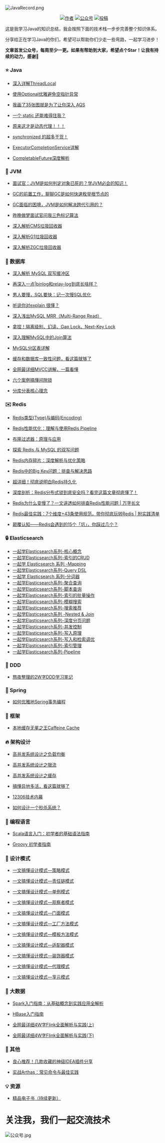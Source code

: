 ![JavaRecord.png](https://mmbiz.qpic.cn/mmbiz_png/jC8rtGdWScPibyOvOuNiasKa7qicaZgo5DIJLydxQPEToPkgDoxQgm3WY0SuW5KUzRD7H6PAvyAxibTAoib226SEeLA/0?wx_fmt=png)
<p align="center">
  <a href="#"><img src="https://img.shields.io/badge/Author-BookSea-orange.svg" alt="作者"></a>
  <a href="#公众号"><img src="https://img.shields.io/badge/%E5%85%AC%E4%BC%97%E5%8F%B7-Java随想录-lightgrey.svg" alt="公众号"></a>
  <a href="https://blog.csdn.net/bookssea"><img src="https://img.shields.io/badge/csdn-CSDN-red.svg" alt="投稿"></a>
</p>

这是我学习Java的知识总结，我会按照下面的技术栈一步步完善整个知识体系。

分享给正在学习Java的你们，希望可以帮助你们少走一些弯路，一起学习进步！

**文章首发公众号，每周至少一更。如果有帮助到大家，希望点个Star！让我有持续的动力，感谢🤝**</br>

###  :star: Java  ###

- [深入详解ThreadLocal](https://mp.weixin.qq.com/s?__biz=Mzg4Nzc3NjkzOA==&mid=2247486776&idx=1&sn=f4425cb88bc5393e4d5125f5fd08ed68&chksm=cf847efdf8f3f7ebc79c5bcd3c47f1fc2f83abf119c2b22782cc90a1c69f606a95a4051dab53#rd)

- [使用Optional优雅避免空指针异常](https://mp.weixin.qq.com/s?__biz=Mzg4Nzc3NjkzOA==&mid=2247486914&idx=1&sn=b2b0f2c41b8168fbfcf1df21a3e00acb&chksm=cf847e07f8f3f711de06cb9269ba41541ec9399a56963768add081031566bf7fa49cbb6f7fa0#rd)

- [我画了35张图就是为了让你深入 AQS](https://mp.weixin.qq.com/s?__biz=Mzg4Nzc3NjkzOA==&mid=2247486172&idx=1&sn=b39cccd87dcd21176597dce0b15f7232&chksm=cf847919f8f3f00f86219d44cd95badee969d754aec89e644992437f2e8e0f7ad784695b4d90#rd)

- [一个 static 还能难得住我？](https://mp.weixin.qq.com/s?__biz=Mzg4Nzc3NjkzOA==&mid=2247486175&idx=1&sn=041c85c052c11d2d15243994bc46d90a&chksm=cf84791af8f3f00c90a18b29d1fa47c9bcd713651514fc5ce4a9f82d656fe637bb21d45c42be#rd)

- [原来这才是动态代理！！！](https://mp.weixin.qq.com/s?__biz=Mzg4Nzc3NjkzOA==&mid=2247486178&idx=1&sn=9610c1a0fa1df4c69558408ab2a3fcae&chksm=cf847927f8f3f0315b0c86f9b577926820c3d264d605149f850b597fcd17fafe432d82aaffcf#rd)

- [synchronized 的超多干货！](https://mp.weixin.qq.com/s?__biz=Mzg4Nzc3NjkzOA==&mid=2247486181&idx=1&sn=4cb9340ba2f19ccb19ccec0c54d61b86&chksm=cf847920f8f3f036cd752455290a97f6584f8a4ce9662d1102515dd5ed967c94e14cec7a767d#rd)

- [ExecutorCompletionService详解](https://mp.weixin.qq.com/s?__biz=Mzg4Nzc3NjkzOA==&mid=2247487958&idx=1&sn=2ace7ac53d596cd909d1d1c7e96fbff2&chksm=cf846213f8f3eb05c9de1fab2c609f4774ca86497ad5542a26aae5928efd808bfd865738aa4f#rd)

- [CompletableFuture深度解析](https://mp.weixin.qq.com/s?__biz=Mzg4Nzc3NjkzOA==&mid=2247488046&idx=1&sn=2bb0b6dc4576278ff2e7f9b917cb6fe8&chksm=cf8461ebf8f3e8fd013d08c5028d41281444b1ac1d60f1706c841c4b444a4235d82c84644b9b#rd)

###  :page_facing_up: JVM  ###

- [面试官：JVM是如何判定对象已死的？学JVM必会的知识！](https://mp.weixin.qq.com/s?__biz=Mzg4Nzc3NjkzOA==&mid=2247486087&idx=1&sn=c6f1a9932961095ffdf2aef8a789e115&chksm=cf847942f8f3f0549c798671fe804c93378586b4fc547cce14db2359852ff0723a3aab64a187#rd)
  
- [GC的前置工作，聊聊GC是如何快速枚举根节点的](https://mp.weixin.qq.com/s?__biz=Mzg4Nzc3NjkzOA==&mid=2247486168&idx=1&sn=9eef35ec701b5c2f8097641b7e69ae71&chksm=cf84791df8f3f00b1e85039f31b17e00bf9cb624bbee638efeca110e51df6c6b6ba6363705ee#rd)
  
- [GC面临的困境，JVM是如何解决跨代引用的？](https://mp.weixin.qq.com/s?__biz=Mzg4Nzc3NjkzOA==&mid=2247486242&idx=1&sn=83d4ace26fea86b0f16e93e25b3cdadf&chksm=cf8478e7f8f3f1f17a65a7fc0d25237e8f25b90f300085bb5a7e8128f7d80f5ba1a02e5a6c2f#rd)
  
- [昨晚做梦面试官问我三色标记算法](https://mp.weixin.qq.com/s?__biz=Mzg4Nzc3NjkzOA==&mid=2247486265&idx=1&sn=1464f25915c2c09ef65b784985b76fa3&chksm=cf8478fcf8f3f1ea80715ae949c1b4aec988368ead269c746d38244ae62028948a199f099d14#rd)
  
- [深入解析CMS垃圾回收器](https://mp.weixin.qq.com/s?__biz=Mzg4Nzc3NjkzOA==&mid=2247486628&idx=1&sn=984b273af7d1d0398517a2f5442ffb38&chksm=cf847f61f8f3f677372a5ebc9f81403a8324be1bed49bf92e763882715c943324de4f1b0139a#rd)
  
- [深入解析G1垃圾回收器](https://mp.weixin.qq.com/s?__biz=Mzg4Nzc3NjkzOA==&mid=2247486736&idx=1&sn=5e0710485783c3bcc4854a10412b9a40&chksm=cf847ed5f8f3f7c3826fa8c67bc76ce8dd218a725ee04f54cdafa27e14d190f5c92332589ae2#rd)
  
- [深入解析ZGC垃圾回收器](https://mp.weixin.qq.com/s?__biz=Mzg4Nzc3NjkzOA==&mid=2247486746&idx=1&sn=7257ecf8c36509d06be359e3889400f2&chksm=cf847edff8f3f7c96edc667051d9ef70537000202c1ec77699fa5e30e46c2c8ddabd122297f3#rd)

###  :hammer: 数据库  ###

- [深入解析 MySQL 双写缓冲区](https://mp.weixin.qq.com/s?__biz=Mzg4Nzc3NjkzOA==&mid=2247487013&idx=1&sn=beae861ca0f148e010d4170d14f67fdd&chksm=cf847de0f8f3f4f631273fbc7b9739239772cf90ad94fe78e83eb006d6a700ba2f00faffac09#rd)

- [再深入一点|binlog和relay-log到底长啥样？](https://mp.weixin.qq.com/s?__biz=Mzg4Nzc3NjkzOA==&mid=2247486183&idx=1&sn=adc83df6c78e53ed1aefec7edc40ed63&chksm=cf847922f8f3f034beb08fc0a6fa2df8acb64902adff6927b71b5582e54444baa5c7265f7db8#rd)

- [男人要慢，SQL要快：记一次慢SQL优化](https://mp.weixin.qq.com/s?__biz=Mzg4Nzc3NjkzOA==&mid=2247486186&idx=1&sn=7fcbb344830a7a86156d058ddad7fe81&chksm=cf84792ff8f3f039ed3fba7d8aff698f82d15a804e82893c94340bf2e28dba787d5445b44eb1#rd)

- [听说你对explain 很懂？](https://mp.weixin.qq.com/s?__biz=Mzg4Nzc3NjkzOA==&mid=2247486188&idx=1&sn=4ebf475e7287e4b9cc0e37fdff0c18af&chksm=cf847929f8f3f03fba7173a17f8a04a677db9af91355cba552f5156b7fc9424ccf0fd87f8488#rd)
  
- [深入浅出MySQL MRR（Multi-Range Read）](https://mp.weixin.qq.com/s?__biz=Mzg4Nzc3NjkzOA==&mid=2247487041&idx=1&sn=66921cd6949db1389a0f02b3764b250f&chksm=cf847d84f8f3f4925b6506aeabe55308c85a68cb1fb8bf09aa99eca721d881246700bd9851a4#rd)

- [拿捏！隔离级别、幻读、Gap Lock、Next-Key Lock](https://mp.weixin.qq.com/s?__biz=Mzg4Nzc3NjkzOA==&mid=2247486190&idx=1&sn=c274fbc3daed3d1ac3a1ce5bd0009b68&chksm=cf84792bf8f3f03d07e2855570164cbfc0f0a7fbb0bba1fd50c8b7b2155c555c4438b625f395#rd)
  
- [深入理解MySQL中的Join算法](https://mp.weixin.qq.com/s?__biz=Mzg4Nzc3NjkzOA==&mid=2247487068&idx=1&sn=042ab289718dbdaaea1b62854610efb7&chksm=cf847d99f8f3f48fd0aa04eeb2f6932bc826770f80911eec2fc571bdc7a50abc387714488d72#rd)
  
- [MySQL分区表详解](https://mp.weixin.qq.com/s?__biz=Mzg4Nzc3NjkzOA==&mid=2247487126&idx=1&sn=d81d7fa7b2befa0637bc9df5f4292915&chksm=cf847d53f8f3f445c92c1ae37478e47be947829a70b68d1e0f7f7d74af2d7ee15e6fca657845#rd)

- [缓存和数据库一致性问题，看这篇就够了](https://mp.weixin.qq.com/s?__biz=Mzg4Nzc3NjkzOA==&mid=2247486196&idx=1&sn=e9dcd1824583546aada0096e457afda0&chksm=cf847931f8f3f02780828e9fb2b2f36d018d74583fb7091bdbe6b7565bdfa10a396b4bfa9965#rd)

- [全网最详细MVCC讲解，一篇看懂](https://mp.weixin.qq.com/s?__biz=Mzg4Nzc3NjkzOA==&mid=2247487999&idx=1&sn=8abdf89c27bbedd788d6ea260cb981c3&chksm=cf84623af8f3eb2cd63c4f6f80fda0822d14c3bbf49487f254377f13963ccaf89b1d04344128#rd)

- [六个案例搞懂间隙锁](https://mp.weixin.qq.com/s?__biz=Mzg4Nzc3NjkzOA==&mid=2247488470&idx=1&sn=2a2b56e35ac6e1bae83e1a7eadc743f1&chksm=cf846013f8f3e9051b5e0d3636bcf135b994d77039409f92b7faeccdedddb6d5cfda6eaf0984#rd)

- [分库分表核心理念](https://mp.weixin.qq.com/s?__biz=Mzg4Nzc3NjkzOA==&mid=2247489195&idx=1&sn=1e7ae88fa1f7e7267cefc7bdcf2371e3&chksm=cf84656ef8f3ec78b3120312fc328db17e69a9ad216a56c5e947a65fd12cecb0b2bb096c59a7#rd)

###  :envelope: Redis  ###

- [Redis类型(Type)与编码(Encoding)](https://mp.weixin.qq.com/s?__biz=Mzg4Nzc3NjkzOA==&mid=2247486922&idx=1&sn=98b7e28fc9ed20b69dc236605dfd1c34&chksm=cf847e0ff8f3f7197ece7d7b96c7fa82328d7e66b969a37246ac51f4c4dd21056540b046cbe6#rd)

- [Redis性能优化：理解与使用Redis Pipeline](https://mp.weixin.qq.com/s?__biz=Mzg4Nzc3NjkzOA==&mid=2247486953&idx=1&sn=76365046920ead36714bbdf64300739b&chksm=cf847e2cf8f3f73ab5dc16d82817bde96a5ba5f16903896bae2943773df87a11153c612eeeb9#rd)
  
- [布隆过滤器：原理与应用](https://mp.weixin.qq.com/s?__biz=Mzg4Nzc3NjkzOA==&mid=2247487003&idx=1&sn=c98c8a0643ae56ac0d81572aeabcc279&chksm=cf847ddef8f3f4c86f14b317375e395124f9278e5dbd7daec854a8a342f77992f1e6b9775249#rd)
  
- [探索 Redis 与 MySQL 的双写问题](https://mp.weixin.qq.com/s?__biz=Mzg4Nzc3NjkzOA==&mid=2247486966&idx=1&sn=1aa2fc4d096242a8b725e01d45327a0c&chksm=cf847e33f8f3f72529da952b0621f7faf1756e5fd24e50c0d1896d98eab097e5bbf74aa218dd#rd)
  
- [Redis内存碎片：深度解析与优化策略](https://mp.weixin.qq.com/s?__biz=Mzg4Nzc3NjkzOA==&mid=2247486935&idx=1&sn=0b41d8807b6f0cdd06172f587884aa7a&chksm=cf847e12f8f3f70469ee692017388360a767175c9a3cbe482f2d93232c52540e43e5c8c8034e#rd)
  
- [Redis中的Big Key问题：排查与解决思路](https://mp.weixin.qq.com/s?__biz=Mzg4Nzc3NjkzOA==&mid=2247487157&idx=1&sn=9cc48fd498f6633fdc49c11f7cd6b88f&chksm=cf847d70f8f3f466319083703cff3623d0ec92a6d47d9594c4b0547d9489805dfefba2ecd179#rd)
  
- [超详细！彻底说明白Redis持久化](https://mp.weixin.qq.com/s?__biz=Mzg4Nzc3NjkzOA==&mid=2247488849&idx=1&sn=d15830cf43364a8c9e3c9292d53cce05&chksm=cf846694f8f3ef825cb84436e2c931d9e22c2cdf810a546a3edb301a539168e0ce33c868d115#rd)

- [深度剖析：Redis分布式锁到底安全吗？看完这篇文章彻底懂了！](https://mp.weixin.qq.com/s?__biz=Mzg4Nzc3NjkzOA==&mid=2247486194&idx=1&sn=59c36ccae0a67063e4b29aba5084ffe0&chksm=cf847937f8f3f0211b989c65ff07c8b142ddd7752592f018488cb852a9062b587bbe8b2b3d3e#rd)

- [Redis为什么变慢了？一文讲透如何排查Redis性能问题 | 万字长文](https://mp.weixin.qq.com/s?__biz=Mzg4Nzc3NjkzOA==&mid=2247486198&idx=1&sn=e4b34ef7889bb95260e3a636662a7192&chksm=cf847933f8f3f025a1b00fc965781a33024158a4275ebaf2da393c403500a86d9c04af16ce40#rd)

- [Redis最佳实践：7个维度+43条使用规范，带你彻底玩转Redis | 附实践清单](https://mp.weixin.qq.com/s?__biz=Mzg4Nzc3NjkzOA==&mid=2247486200&idx=1&sn=52dc758e32d138efcba25a7a47aec23d&chksm=cf84793df8f3f02b497d68f6f9407f7681b7eda3b2c88c87ac0f0411a7d0df4cf2ec8b9ba781#rd)

- [颠覆认知——Redis会遇到的15个「坑」，你踩过几个？](https://mp.weixin.qq.com/s?__biz=Mzg4Nzc3NjkzOA==&mid=2247486202&idx=1&sn=5fee614b5272fb9e3522f446bddc6132&chksm=cf84793ff8f3f02961bdccd2310d052231bc3023cd609afe71d7e648bcda48aa2c57eed65371#rd)
###  :lock: Elasticsearch  ###

- [一起学Elasticsearch系列-核心概念](https://mp.weixin.qq.com/s?__biz=Mzg4Nzc3NjkzOA==&mid=2247487646&idx=1&sn=381af0374eb1d512046315164a541211&chksm=cf84635bf8f3ea4d650dc00e277d273d9a1e7358ae884b3cfedaf9d172cb1f44df7775bf355a#rd)
- [一起学Elasticsearch系列-索引的CRUD](https://mp.weixin.qq.com/s?__biz=Mzg4Nzc3NjkzOA==&mid=2247487642&idx=1&sn=ea2cc5a3e0be25a0a81abe860b183f09&chksm=cf84635ff8f3ea49944ad35ee9bba7e60bf3f9c9c72d83c3d103403739d58a49fe2ff4779314#rd)
- [一起学 Elasticsearch 系列 -Mapping](https://mp.weixin.qq.com/s?__biz=Mzg4Nzc3NjkzOA==&mid=2247487661&idx=1&sn=40c8a1a43c172c8500b975c6e1b35b39&chksm=cf846368f8f3ea7e451022e0e72b1a9d57c2641d56f9d0158fb8849d2806294e3dc7e3f71cde#rd)
- [一起学Elasticsearch系列-Query DSL](https://mp.weixin.qq.com/s?__biz=Mzg4Nzc3NjkzOA==&mid=2247487687&idx=1&sn=9622f7220358daab3a5dddd9fef3d2b7&chksm=cf846302f8f3ea147dac58d003d20495ce1feeec910423e59d917272e890590d7b769ec71510#rd)
- [一起学 Elasticsearch 系列-分词器](https://mp.weixin.qq.com/s?__biz=Mzg4Nzc3NjkzOA==&mid=2247487710&idx=1&sn=bce31911a3259f77cd5f5874c255e74c&chksm=cf84631bf8f3ea0dd8c2b816950f1fe7f04f529abf02512ca778b8e2fa2b66b117f15d6d44bb#rd)
- [一起学Elasticsearch系列-聚合查询](https://mp.weixin.qq.com/s?__biz=Mzg4Nzc3NjkzOA==&mid=2247487728&idx=1&sn=f4e43d386925b7cec5115fb388e00843&chksm=cf846335f8f3ea2371df0bfbb16b1f6c2dfb553d90762edd9bec9c2b9839f6043de4625c1a36#rd)
- [一起学Elasticsearch系列-脚本查询](https://mp.weixin.qq.com/s?__biz=Mzg4Nzc3NjkzOA==&mid=2247487750&idx=1&sn=b7b7bdcc8736d4bfc2092bd5c3511084&chksm=cf8462c3f8f3ebd526b06d283b723844d548299957e4a8d1c5cf60e1a6fa70b5e97477f7cca8#rd)
- [一起学Elasticsearch系列-索引的批量操作](https://mp.weixin.qq.com/s?__biz=Mzg4Nzc3NjkzOA==&mid=2247487779&idx=1&sn=54d06ae4f6a1aa62702cc61349e763b2&chksm=cf8462e6f8f3ebf026fe41fc0c8fb77b743687f0460a5eae970c2af95264e3556764911b2f1d#rd)
- [一起学Elasticsearch系列-模糊搜索](https://mp.weixin.qq.com/s?__biz=Mzg4Nzc3NjkzOA==&mid=2247487791&idx=1&sn=5878be01f10e3834445c64cb6351a872&chksm=cf8462eaf8f3ebfcb0a49c57d68721448d649b1dfcd91f3af549ef1192c95fb6a00d25c386db#rd)
- [一起学Elasticsearch系列-搜索推荐](https://mp.weixin.qq.com/s?__biz=Mzg4Nzc3NjkzOA==&mid=2247487818&idx=1&sn=ee11f629be04cf427193d0fee36bc6e2&chksm=cf84628ff8f3eb99baaa38cfcd126a5c11143a5e14e8571e33b1ddada1403001a7c955f1486f#rd)
- [一起学Elasticsearch系列 -Nested & Join](https://mp.weixin.qq.com/s?__biz=Mzg4Nzc3NjkzOA==&mid=2247487856&idx=1&sn=d13fbb78f8093ef1ac85f4f4b4abe543&chksm=cf8462b5f8f3eba3ad95ad2cead38c8413565262917cb2a10c5f7c5287189f600a93014ffcca#rd)
- [一起学Elasticsearch系列-深度分页问题](https://mp.weixin.qq.com/s?__biz=Mzg4Nzc3NjkzOA==&mid=2247487873&idx=1&sn=37c93764bd0ddad6c5d7a7b01d9eca3a&chksm=cf846244f8f3eb529197122f0bc15256c7cf865d1c2f7b23d2fee8dcd1259a5d02e2fc12da54#rd)
- [一起学Elasticsearch系列-并发控制](https://mp.weixin.qq.com/s?__biz=Mzg4Nzc3NjkzOA==&mid=2247487882&idx=1&sn=9afba52dddff1e9a7269bc9dc23e4893&chksm=cf84624ff8f3eb597c445f21a71df24bc334d58b1108432fcf5acf92498cfb8a22fee07af059#rd)
- [一起学Elasticsearch系列-写入原理](https://mp.weixin.qq.com/s?__biz=Mzg4Nzc3NjkzOA==&mid=2247487898&idx=1&sn=b9960c61fb853619d1e52258cb5819a0&chksm=cf84625ff8f3eb492810d73713742b8459688fe7f9ef803354734bd9aceb7cdbc550a0ba6a17#rd)
- [一起学Elasticsearch系列-写入和检索调优](https://mp.weixin.qq.com/s?__biz=Mzg4Nzc3NjkzOA==&mid=2247487903&idx=1&sn=45211a9d2b39c8433208f95af3ff3922&chksm=cf84625af8f3eb4c542e4b4082064e5abd2f2e21806a8f3e15409e02660afd820a4e5b854a9b#rd)
- [一起学Elasticsearch系列-索引管理](https://mp.weixin.qq.com/s?__biz=Mzg4Nzc3NjkzOA==&mid=2247487926&idx=1&sn=3e7a6e6de02de000657b142d4bee5e82&chksm=cf846273f8f3eb656a9be4fa060dc23f1aba6ac3ca0b41087511a5787fe8b523a4c1db9bda15#rd)
- [一起学Elasticsearch系列-Pipeline](https://mp.weixin.qq.com/s?__biz=Mzg4Nzc3NjkzOA==&mid=2247488897&idx=1&sn=2d4adc6d38813efa5a66a4f7c2763375&chksm=cf846644f8f3ef52577656d9a6d9cf5dbaef7f6dc61d21df181c61279237380f9ddd111fad69#rd)

### :mag_right: DDD  ###

- [熬夜整理的2W字DDD学习笔记](https://mp.weixin.qq.com/s?__biz=Mzg4Nzc3NjkzOA==&mid=2247489048&idx=1&sn=6dc6f884fe7ca0e07d86aaa6e37ba4ab&chksm=cf8465ddf8f3eccbae516e3405dff032dfcc0c2820b187f4188caca2e63bed88d99fbb11b8c1#rd)

### :birthday: Spring  ###

- [如何优雅地Spring事务编程](https://mp.weixin.qq.com/s?__biz=Mzg4Nzc3NjkzOA==&mid=2247489087&idx=1&sn=60d6e29a87753beb69754bb633cbfe6e&chksm=cf8465faf8f3ececad33d8f42a7644e44eb05081c613761b39fc4bf46425058e9e3e5bbcf52b#rd)

###  :date: 框架  ###

- [本地缓存无冕之王Caffeine Cache](https://mp.weixin.qq.com/s?__biz=Mzg4Nzc3NjkzOA==&mid=2247486885&idx=1&sn=37c7a9461402bd97822295cf51361777&chksm=cf847e60f8f3f776eb3b477decfbac55dc8b7ae1cf607ef68fbee89dbe02d40a800a92fabec7#rd)

###  :fire: 架构设计  ###

- [高并发系统设计之负载均衡](https://mp.weixin.qq.com/s?__biz=Mzg4Nzc3NjkzOA==&mid=2247486811&idx=1&sn=5422c62878ee1ddcc6ee1da45deb78d7&chksm=cf847e9ef8f3f7889c94fe93796c87083ebb47680ef13b40a35f5127c293e5d44fd3621abd57#rd)
  
- [高并发系统设计之限流](https://mp.weixin.qq.com/s?__biz=Mzg4Nzc3NjkzOA==&mid=2247486860&idx=1&sn=488b71d97b0d23b20904c53098386ce3&chksm=cf847e49f8f3f75f922178f42aa0a748c651b5775acb071f2a82e3263324fa1f0ee3f8ffff37#rd)
  
- [高并发系统设计之缓存](https://mp.weixin.qq.com/s?__biz=Mzg4Nzc3NjkzOA==&mid=2247486898&idx=1&sn=1ddbbda6f69fb16b6c576b9c892b8c7d&chksm=cf847e77f8f3f761698fdacd0f2fb3753afa6617fd2037c6b9acbff3aa50b2120a5a8cf89140#rd)

- [搞懂异地多活，看这篇就够了](https://mp.weixin.qq.com/s?__biz=Mzg4Nzc3NjkzOA==&mid=2247486192&idx=1&sn=6c82786cf2403486d81f375be684f228&chksm=cf847935f8f3f023a167ea3272a35979ee623dd0207acb70a0898148a1b18a15df01a49e54d8#rd)

- [12306技术内幕](https://mp.weixin.qq.com/s?__biz=Mzg4Nzc3NjkzOA==&mid=2247489137&idx=1&sn=9f5857733a5bed241902fb4c4421adf3&chksm=cf8465b4f8f3eca2d7d65af8cd8a1b3e9b1b3b56d482eb09cdd5fdd0ae3b7744a3994c495cbf#rd)

- [如何设计一个秒杀系统？](https://mp.weixin.qq.com/s?__biz=Mzg4Nzc3NjkzOA==&mid=2247489153&idx=1&sn=a3709d78c765d335d75f9d98413ed71b&chksm=cf846544f8f3ec5261bbe9856d066ab96e2b254976bc21e919affc6216180de9947686b4cb21#rd)

### :dash: 编程语言  ###

- [Scala语言入门：初学者的基础语法指南](https://mp.weixin.qq.com/s?__biz=Mzg4Nzc3NjkzOA==&mid=2247487245&idx=1&sn=d089e22890f1f7449b7cf34e3cf2f6ed&chksm=cf847cc8f8f3f5deb39556f4229bafb6f1498906dc1d75040f90817bf0396117a7c2cdb498f9#rd)
  
- [Groovy 初学者指南](https://mp.weixin.qq.com/s?__biz=Mzg4Nzc3NjkzOA==&mid=2247487066&idx=1&sn=da9e3a9aff377d383e34e537e2f55666&chksm=cf847d9ff8f3f489011f26a784302ee68b9c1d7d57d52bc2c924a7c9b1a5f528ef2a417114c0#rd)

### :satellite: 设计模式  ###

- [一文搞懂设计模式—策略模式](https://mp.weixin.qq.com/s?__biz=Mzg4Nzc3NjkzOA==&mid=2247488583&idx=1&sn=2e4758ee1b48dc5884289d5ecb841491&chksm=cf846782f8f3ee946d514e6267a326facb6880002fb663ffdbc3347e1d89fab32b8c0f5764d9#rd)
  
- [一文搞懂设计模式—责任链模式](https://mp.weixin.qq.com/s?__biz=Mzg4Nzc3NjkzOA==&mid=2247488600&idx=1&sn=dd004bacfe0262fcc0fd1d72ae506b7a&chksm=cf84679df8f3ee8bf7117c5bed745470475c1a35ee96fe2bb99e093d895b7b776ecf51bb31c2#rd)

- [一文搞懂设计模式—单例模式](https://mp.weixin.qq.com/s?__biz=Mzg4Nzc3NjkzOA==&mid=2247488615&idx=1&sn=1f0f92f6180856dbf206706c071438a3&chksm=cf8467a2f8f3eeb4e24e6c42f7f8cd265c03939ffa7742d1445ed7dddc6b11bb63aa6b0eb95e#rd)

- [一文搞懂设计模式—观察者模式](https://mp.weixin.qq.com/s?__biz=Mzg4Nzc3NjkzOA==&mid=2247488718&idx=1&sn=9486e6b494c666e805e321a74bac5591&chksm=cf84670bf8f3ee1da0e7f26963e007da8fa77e7190596c9a6f6296cf2cc70af2ec4c066b5906#rd)

- [一文搞懂设计模式—门面模式](https://mp.weixin.qq.com/s?__biz=Mzg4Nzc3NjkzOA==&mid=2247488730&idx=1&sn=0f63b2f54615d0647d4be22964dadea2&chksm=cf84671ff8f3ee0900b2cd3174ab8e66131308049648cc4e65d25215a54cc457cea1e73c8698#rd)

- [一文搞懂设计模式—工厂方法模式](https://mp.weixin.qq.com/s?__biz=Mzg4Nzc3NjkzOA==&mid=2247488747&idx=1&sn=025c94f5b66b4dae3ab6f62dc043a083&chksm=cf84672ef8f3ee38bfce967135b5d23a93c0d59ae502b06b3c85ac629e336d28a21f1e13784f#rd)

- [一文搞懂设计模式—模板方法模式](https://mp.weixin.qq.com/s?__biz=Mzg4Nzc3NjkzOA==&mid=2247488758&idx=1&sn=40385dc2cd049ab06c6403c47e1d5efa&chksm=cf846733f8f3ee2596eb459b9114e654e5ffd0ca1565931b742c65879a8603fc75c74880be58#rd)

- [一文搞懂设计模式—适配器模式](https://mp.weixin.qq.com/s?__biz=Mzg4Nzc3NjkzOA==&mid=2247488766&idx=1&sn=78bf2e392394bb28272cceb3dd300618&chksm=cf84673bf8f3ee2d8b6308d272e8cd3a0173bfd540639cd7c17c4c40f6bc3e25561a0889930d#rd)

- [一文搞懂设计模式—装饰器模式](https://mp.weixin.qq.com/s?__biz=Mzg4Nzc3NjkzOA==&mid=2247488773&idx=1&sn=287d0323b84eec284a56edceb1e5840e&chksm=cf8466c0f8f3efd6e8a8e5270ed10cf991c7b27a93521359274c2120d9e45e29b637e948650f#rd)

- [一文搞懂设计模式—代理模式](https://mp.weixin.qq.com/s?__biz=Mzg4Nzc3NjkzOA==&mid=2247488866&idx=1&sn=d293faa2c918d85cc9cd8f6bc408b5a1&chksm=cf8466a7f8f3efb11ae68d7f7712bb22ceafae6f9d0529c235a1b1e02d183296c400211910b2#rd)

- [一文搞懂设计模式—享元模式](https://mp.weixin.qq.com/s?__biz=Mzg4Nzc3NjkzOA==&mid=2247488879&idx=1&sn=2cb5edc9bbb088fd6de2bf9d46cb76cf&chksm=cf8466aaf8f3efbce988a6bf96035714e5125ba8ddc6cfe02871ca73e61c814271608576ff13#rd)


### :eyes: 大数据  ###

- [Spark入门指南：从基础概念到实践应用全解析](https://mp.weixin.qq.com/s?__biz=Mzg4Nzc3NjkzOA==&mid=2247487398&idx=1&sn=077859e1109e07b1469d242ec2b8091a&chksm=cf847c63f8f3f575e50012ef3667d9724998f07e32ebd27b6e3a37c5bdf2251d02e89030cff0#rd)
  
- [HBase入门指南](https://mp.weixin.qq.com/s?__biz=Mzg4Nzc3NjkzOA==&mid=2247487105&idx=1&sn=2ee82c9b239aa502bd3dffcf320b3f93&chksm=cf847d44f8f3f452e1b8ac83b9f62f380e349615b67da92343539d4014077c2ad9e787e256cc#rd)
  
- [全网最详细4W字Flink全面解析与实践(上)](https://mp.weixin.qq.com/s?__biz=Mzg4Nzc3NjkzOA==&mid=2247487459&idx=1&sn=a1826b2d592fff29b5e11a374468796a&chksm=cf847c26f8f3f53073cc24584264fa2752a26c98bbd31c86bcf519296789eff05d72904d27ac#rd)
  
- [全网最详细4W字Flink全面解析与实践(下)](https://mp.weixin.qq.com/s?__biz=Mzg4Nzc3NjkzOA==&mid=2247487535&idx=1&sn=736f1adda56cc550191f17e7111598b5&chksm=cf8463eaf8f3eafc38819e342705df1884683e03d5d39e9df876834ab0a84f61cc55923a5a03#rd)


### :jack_o_lantern: 其他  ###

- [良心推荐！几款收藏的神级IDEA插件分享](https://mp.weixin.qq.com/s?__biz=Mzg4Nzc3NjkzOA==&mid=2247488457&idx=1&sn=f771ccebb84f226e7302b89caa5c056b&chksm=cf84600cf8f3e91aab4564d91feacb8822b53a2b3a79547439d64d2c0b7b293435a1ae79f994#rd)

- [实战Arthas：常见命令与最佳实践](https://mp.weixin.qq.com/s?__biz=Mzg4Nzc3NjkzOA==&mid=2247488559&idx=1&sn=4b5003cb33446ab4a6173285fe9d83d3&chksm=cf8467eaf8f3eefc033de8f63cba9f0d7b2b5eb0ccfb5209f458a9ab447367b34954f296638b#rd)

###  :bulb: 资源  ###

- [精品电子书（持续更新）](/docs/md/PDF.md)

# 关注我，我们一起交流技术

<a name="微信"></a>  <a name="公众号"></a>
![公众号.jpg](https://mmbiz.qpic.cn/mmbiz_jpg/jC8rtGdWScMuzzTENRgicfnr91C5Bg9QNgMZrxFGlGXnTlXIGAKfKAibKRGJ2QrWoVBXhxpibTQxptf8MsPTyHvSg/640)
